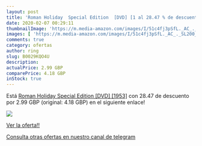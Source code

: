 ```yaml
---
layout: post
title: 'Roman Holiday  Special Edition  [DVD] [1 al 28.47 % de descuento'
date: 2020-02-07 00:29:11
thumbnailImage: 'https://m.media-amazon.com/images/I/51c4fj3pSfL._AC_._SL200_.jpg'
images: [ 'https://m.media-amazon.com/images/I/51c4fj3pSfL._AC_._SL200_.jpg' ]
comments: true
category: ofertas
author: ring
slug: B0029KQO4U
description:
actualPrice: 2.99 GBP
comparePrice: 4.18 GBP
inStock: true
---
```


Está [Roman Holiday  Special Edition  [DVD] [1953]](https://www.amazon.com/dp/B0029KQO4U/?tag=redken08-20) con 28.47 de descuento por 2.99 GBP (original: 4.18 GBP) en el siguiente enlace!

[![](https://m.media-amazon.com/images/I/51c4fj3pSfL._AC_._SL200_.jpg)](https://www.amazon.com/dp/B0029KQO4U/?tag=redken08-20)

[Ver la oferta!!](https://www.amazon.com/dp/B0029KQO4U/?tag=redken08-20)

[Consulta otras ofertas en nuestro canal de telegram](https://t.me/s/ofertas25)
